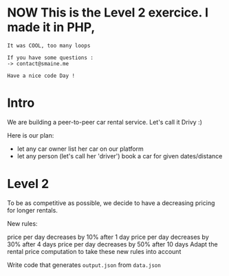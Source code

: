 # NOW This is the Level 2 exercice. I made it in PHP,
	It was COOL, too many loops

	If you have some questions :
	-> contact@smaine.me

	Have a nice code Day !


# Intro

We are building a peer-to-peer car rental service. Let's call it Drivy :)

Here is our plan:
- let any car owner list her car on our platform
- let any person (let's call her 'driver') book a car for given dates/distance


# Level 2

To be as competitive as possible, we decide to have a decreasing pricing for longer rentals.

New rules:

price per day decreases by 10% after 1 day
price per day decreases by 30% after 4 days
price per day decreases by 50% after 10 days
Adapt the rental price computation to take these new rules into account

Write code that generates `output.json` from `data.json`


